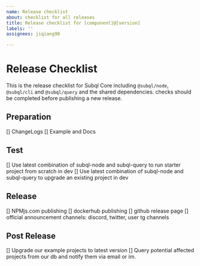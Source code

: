 ```yaml
---
name: Release checklist
about: checklist for all releases
title: Release checklist for [component]@[version]
labels: ''
assignees: jiqiang90

---
```


# Release Checklist

This is the release checklist for Subql Core including `@subql/node`, `@subql/cli` and `@subql/query` and the shared dependencies.
checks should be completed before publishing a new release.

## Preparation
[] ChangeLogs
[] Example and Docs

## Test
[] Use latest combination of subql-node and subql-query to run starter project from scratch in dev
[] Use latest combination of subql-node and subql-query to upgrade an existing project in dev

## Release
[] NPMjs.com publishing
[] dockerhub publishing
[] github release page
[] official announcement channels: discord, twitter, user tg channels

## Post Release
[] Upgrade our example projects to latest version
[] Query potential affected projects from our db and notify them via email or im.
